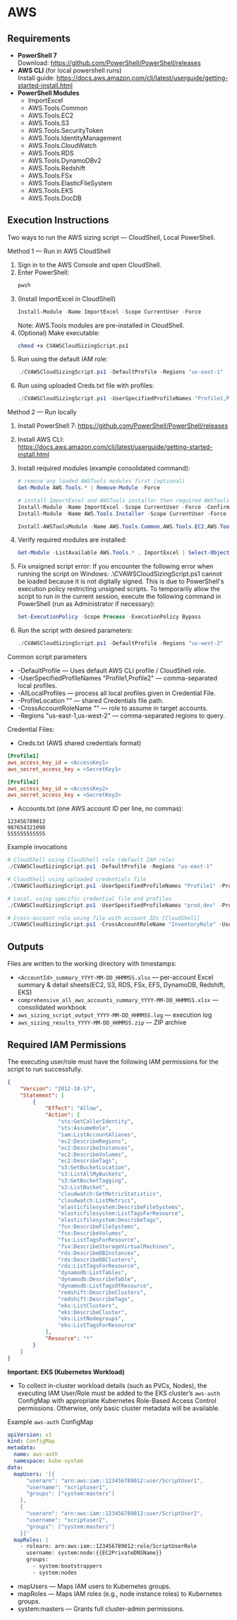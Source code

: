 # AWS 

## Requirements
- **PowerShell 7**  
  Download: https://github.com/PowerShell/PowerShell/releases  
- **AWS CLI** (for local powershell runs)  
  Install guide: https://docs.aws.amazon.com/cli/latest/userguide/getting-started-install.html  
- **PowerShell Modules**  
  - ImportExcel  
  - AWS.Tools.Common  
  - AWS.Tools.EC2  
  - AWS.Tools.S3  
  - AWS.Tools.SecurityToken  
  - AWS.Tools.IdentityManagement  
  - AWS.Tools.CloudWatch  
  - AWS.Tools.RDS  
  - AWS.Tools.DynamoDBv2  
  - AWS.Tools.Redshift  
  - AWS.Tools.FSx  
  - AWS.Tools.ElasticFileSystem  
  - AWS.Tools.EKS  
  - AWS.Tools.DocDB
  
Execution Instructions
----------------------

Two ways to run the AWS sizing script — CloudShell, Local PowerShell.

Method 1 — Run in AWS CloudShell 
1. Sign in to the AWS Console and open CloudShell.
2. Enter PowerShell:
   ```powershell
   pwsh
   ```
3. (Install ImportExcel in CloudShell)
   ```powershell
   Install-Module -Name ImportExcel -Scope CurrentUser -Force
   ```
   Note: AWS.Tools modules are pre-installed in CloudShell.
4. (Optional) Make executable:
   ```bash
   chmod +x CVAWSCloudSizingScript.ps1
   ```
5. Run using the default IAM role:
   ```powershell
   ./CVAWSCloudSizingScript.ps1 -DefaultProfile -Regions "us-east-1"
   ```
6. Run using uploaded Creds.txt file with profiles:
   ```powershell
   ./CVAWSCloudSizingScript.ps1 -UserSpecifiedProfileNames "Profile1,Profile2" -ProfileLocation "./Creds.txt" -Regions "us-east-1,us-west-2"
   ```


Method 2 — Run locally
1. Install PowerShell 7:
   https://github.com/PowerShell/PowerShell/releases
2. Install AWS CLI:
   https://docs.aws.amazon.com/cli/latest/userguide/getting-started-install.html
3. Install required modules (example consolidated command):
   ```powershell
   # remove any loaded AWSTools modules first (optional)
   Get-Module AWS.Tools.* | Remove-Module -Force

   # install ImportExcel and AWSTools installer then required AWSTools modules
   Install-Module -Name ImportExcel -Scope CurrentUser -Force -Confirm:$false
   Install-Module -Name AWS.Tools.Installer -Scope CurrentUser -Force -Confirm:$false

   Install-AWSToolsModule -Name AWS.Tools.Common,AWS.Tools.EC2,AWS.Tools.S3,AWS.Tools.SecurityToken,AWS.Tools.IdentityManagement,AWS.Tools.CloudWatch,AWS.Tools.RDS,AWS.Tools.DynamoDBv2,AWS.Tools.Redshift,AWS.Tools.FSx,AWS.Tools.ElasticFileSystem,AWS.Tools.EKS,AWS.Tools.DocDB -Scope CurrentUser -CleanUp -Force -Confirm:$false
   ```
4. Verify required modules are installed:
   ```powershell
   Get-Module -ListAvailable AWS.Tools.* , ImportExcel | Select-Object Name, Version, Path
   ```
5. Fix unsigned script error:
   If you encounter the following error when running the script on Windows:
   .\CVAWSCloudSizingScript.ps1 cannot be loaded because it is not digitally signed.
   This is due to PowerShell's execution policy restricting unsigned scripts. To temporarily allow the script to run in the current session, execute the following command in PowerShell (run as Administrator if necessary):

   ```powershell
   Set-ExecutionPolicy -Scope Process -ExecutionPolicy Bypass
   ```
6. Run the script with desired parameters:
   ```powershell
   ./CVAWSCloudSizingScript.ps1 -DefaultProfile -Regions "us-west-2"
   ```

Common script parameters
- -DefaultProfile — Uses default AWS CLI profile / CloudShell role.
- -UserSpecifiedProfileNames "Profile1,Profile2" — comma-separated local profiles.
- -AllLocalProfiles — process all local profiles given in Credential File.
- -ProfileLocation "<path>" — shared Credentials file path.
- -CrossAccountRoleName "<RoleName>" — role to assume in target accounts.
- -Regions "us-east-1,us-west-2" — comma-separated regions to query.


Credential Files:
- Creds.txt (AWS shared credentials format)
```ini
[Profile1]
aws_access_key_id = <AccessKey1>
aws_secret_access_key = <SecretKey1>

[Profile2]
aws_access_key_id = <AccessKey2>
aws_secret_access_key = <SecretKey2>
```

- Accounts.txt (one AWS account ID per line, no commas):
```text
123456789012
987654321098
555555555555
```

Example invocations
```powershell
# CloudShell using CloudShell role (default IAM role)
./CVAWSCloudSizingScript.ps1 -DefaultProfile -Regions "us-east-1"

# CloudShell using uploaded credentials file
./CVAWSCloudSizingScript.ps1 -UserSpecifiedProfileNames "Profile1" -ProfileLocation "./Creds.txt" -Regions "us-east-1"

# Local, using specific credential file and profiles
./CVAWSCloudSizingScript.ps1 -UserSpecifiedProfileNames "prod,dev" -ProfileLocation "./Creds.txt" -Regions "us-east-1,us-west-2"

# Cross-account role using file with account IDs [CloudShell]
./CVAWSCloudSizingScript.ps1 -CrossAccountRoleName "InventoryRole" -UserSpecifiedAccounts "123456789012" -Regions "us-east-1"
```


Outputs
-------
Files are written to the working directory with timestamps:
- `<AccountId>_summary_YYYY-MM-DD_HHMMSS.xlsx` — per-account Excel summary & detail sheets(EC2, S3, RDS, FSx, EFS, DynamoDB, Redshift, EKS)
- `comprehensive_all_aws_accounts_summary_YYYY-MM-DD_HHMMSS.xlsx` — consolidated workbook
- `aws_sizing_script_output_YYYY-MM-DD_HHMMSS.log` — execution log
- `aws_sizing_results_YYYY-MM-DD_HHMMSS.zip` — ZIP archive 


Required IAM Permissions
-------
The executing user/role must have the following IAM permissions for the script to run successfully.

```json
{
    "Version": "2012-10-17",
    "Statement": [
        {
            "Effect": "Allow",
            "Action": [
                "sts:GetCallerIdentity",
                "sts:AssumeRole",
                "iam:ListAccountAliases",
                "ec2:DescribeRegions",
                "ec2:DescribeInstances",
                "ec2:DescribeVolumes",
                "ec2:DescribeTags",
                "s3:GetBucketLocation",
                "s3:ListAllMyBuckets",
                "s3:GetBucketTagging",
                "s3:ListBucket",
                "cloudwatch:GetMetricStatistics",
                "cloudwatch:ListMetrics",
                "elasticfilesystem:DescribeFileSystems",
                "elasticfilesystem:ListTagsForResource",
                "elasticfilesystem:DescribeTags",
                "fsx:DescribeFileSystems",
                "fsx:DescribeVolumes",
                "fsx:ListTagsForResource",
                "fsx:DescribeStorageVirtualMachines",
                "rds:DescribeDBInstances",
                "rds:DescribeDBClusters",
                "rds:ListTagsForResource",
                "dynamodb:ListTables",
                "dynamodb:DescribeTable",
                "dynamodb:ListTagsOfResource",
                "redshift:DescribeClusters",
                "redshift:DescribeTags",
                "eks:ListClusters",
                "eks:DescribeCluster",
                "eks:ListNodegroups",
                "eks:ListTagsForResource"
            ],
            "Resource": "*"
        }
    ]
}
```
**Important: EKS (Kubernetes Workload)**
- To collect in-cluster workload details (such as PVCs, Nodes), the executing IAM User/Role must be added to the EKS cluster’s `aws-auth` ConfigMap with appropriate Kubernetes Role-Based Access Control permissions. Otherwise, only basic cluster metadata will be available.

Example `aws-auth` ConfigMap
```yaml
apiVersion: v1
kind: ConfigMap
metadata:
  name: aws-auth
  namespace: kube-system
data:
  mapUsers: '[{
      "userarn": "arn:aws:iam::123456789012:user/ScriptUser1",
      "username": "scriptuser1",
      "groups": ["system:masters"]
    },
    {
      "userarn": "arn:aws:iam::123456789012:user/ScriptUser2",
      "username": "scriptuser2",
      "groups": ["system:masters"]
    }]'
  mapRoles: |
    - rolearn: arn:aws:iam::123456789012:role/ScriptUserRole
      username: system:node:{{EC2PrivateDNSName}}
      groups:
        - system:bootstrappers
        - system:nodes
```        
- mapUsers — Maps IAM users to Kubernetes groups.
- mapRoles — Maps IAM roles (e.g., node instance roles) to Kubernetes groups.
- system:masters — Grants full cluster-admin permissions.

